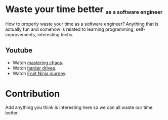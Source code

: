 # Waste your time better <sub><sub><sup>as a software engineer</sup></sub></sub>
How to properly waste your time as a software engineer?
Anything that is actually fun and somehow is related to learning programming, self-improvements, interesting techs.

## Youtube

* Watch [mastering chaos](https://www.youtube.com/watch?v=CZ3wIuvmHeM).
* Watch [harder drives](https://www.youtube.com/watch?v=JcJSW7Rprio).
* Watch [Fruit Ninja journey](youtube.com/watch?v=St5v2uI-Nis).

# Contribution
Add anything you think is interesting here so we can all waste our time better. 
